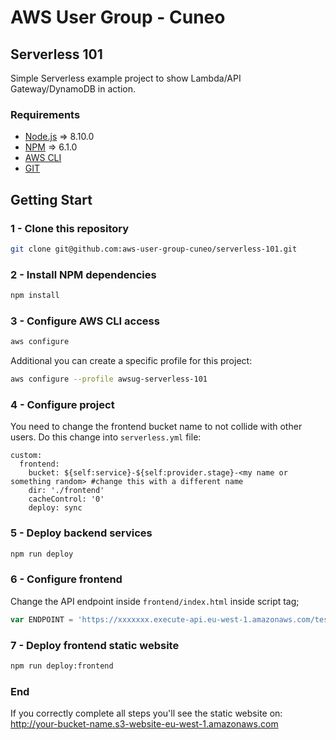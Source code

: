 # AWS User Group - Cuneo

## Serverless 101

Simple Serverless example project to show Lambda/API Gateway/DynamoDB in action.

### Requirements

- [Node.js](https://nodejs.org/en/download/package-manager/) => 8.10.0
- [NPM](https://www.npmjs.com/) => 6.1.0
- [AWS CLI](https://docs.aws.amazon.com/en_us/cli/latest/userguide/cli-chap-install.html)
- [GIT](https://git-scm.com/book/en/v2/Getting-Started-Installing-Git)

## Getting Start

### 1 - Clone this repository

```bash
git clone git@github.com:aws-user-group-cuneo/serverless-101.git
```

### 2 - Install NPM dependencies

```bash
npm install
```

### 3 - Configure AWS CLI access

```bash
aws configure
```

Additional you can create a specific profile for this project:

```bash
aws configure --profile awsug-serverless-101
```

### 4 - Configure project

You need to change the frontend bucket name to not collide with other users. Do this change into `serverless.yml` file:

```
custom:
  frontend: 
    bucket: ${self:service}-${self:provider.stage}-<my name or something random> #change this with a different name
    dir: './frontend'
    cacheControl: '0'
    deploy: sync
```

### 5 - Deploy backend services

```bash
npm run deploy
```

### 6 - Configure frontend

Change the API endpoint inside `frontend/index.html` inside script tag;
```javascript
var ENDPOINT = 'https://xxxxxxx.execute-api.eu-west-1.amazonaws.com/test'; // Change this with your endpoint
```

### 7 - Deploy frontend static website

```bash
npm run deploy:frontend
```

### End

If you correctly complete all steps you'll see the static website on: http://your-bucket-name.s3-website-eu-west-1.amazonaws.com 
